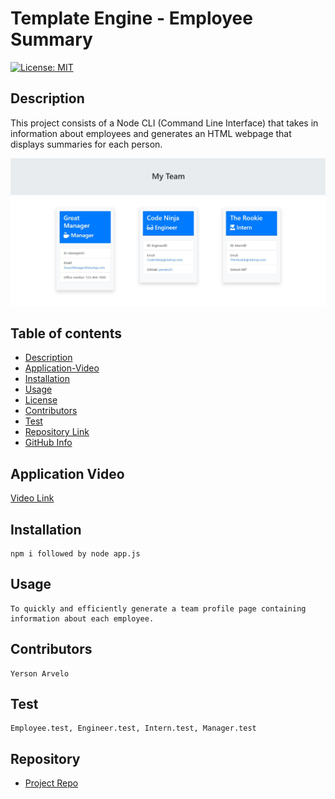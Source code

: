 
  # **Template Engine - Employee Summary**

 [![License: MIT](https://img.shields.io/badge/License-MIT-yellow.svg )](https://opensource.org/licenses/MIT)

  ## Description

  This project consists of a Node CLI (Command Line Interface) that takes in information about employees and generates an HTML webpage that displays summaries for each person.  

  ![Display](screenshot.jpg)

  ## Table of contents

  - [Description](#Description)
  - [Application-Video](#ApplicationDemo)
  - [Installation](#Installation)
  - [Usage](#Usage)
  - [License](#License)
  - [Contributors](#Contributors)
  - [Test](#Test)
  - [Repository Link](#Repository)
  - [GitHub Info](#GitHub)

  ## Application Video

  [Video Link](https://drive.google.com/file/d/1lka7XzRNmPGDir3zfOFHDzLop92B6Uq7/view)
  
  ## Installation
  
    npm i followed by node app.js

  ## Usage

    To quickly and efficiently generate a team profile page containing information about each employee. 

  
  ## Contributors

    Yerson Arvelo
  
  ## Test
  
    Employee.test, Engineer.test, Intern.test, Manager.test
  
  ## Repository

  - [Project Repo](https://github.com/yarvelo23/employee-profile-engine)




